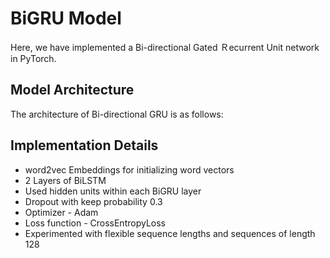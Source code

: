 # BiGRU Model
Here, we have implemented a Bi-directional Gated Ｒecurrent Unit network in PyTorch.

## Model Architecture
The architecture of Bi-directional GRU is as follows:



## Implementation Details
- word2vec Embeddings for initializing word vectors
- 2 Layers of BiLSTM
- Used  hidden units within each BiGRU layer
- Dropout with keep probability 0.3
- Optimizer - Adam
- Loss function - CrossEntropyLoss
- Experimented with flexible sequence lengths and sequences of length 128
